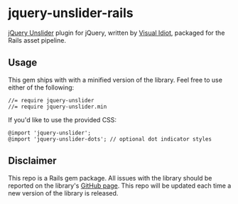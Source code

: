 # jquery-unslider-rails

[jQuery Unslider](https://github.com/idiot/unslider) plugin for jQuery, written by [Visual Idiot](https://github.com/idiot), packaged for the Rails asset pipeline.

## Usage

This gem ships with with a minified version of the library. Feel free to use either of the following:

```
//= require jquery-unslider
//= require jquery-unslider.min
```

If you'd like to use the provided CSS:

```
@import 'jquery-unslider';
@import 'jquery-unslider-dots'; // optional dot indicator styles
```

## Disclaimer

This repo is a Rails gem package. All issues with the library should be reported on the library's [GitHub page](https://github.com/idiot/unslider). This repo will be updated each time a new version of the library is released.

